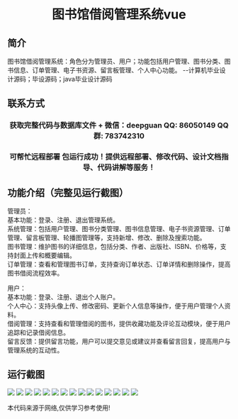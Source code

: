 <p><h1 align="center">图书馆借阅管理系统vue</h1></p>

## 简介
图书馆借阅管理系统：角色分为管理员、用户；功能包括用户管理、图书分类、图书信息、订单管理、电子书资源、留言板管理、个人中心功能。    --计算机毕业设计源码；毕设源码；java毕业设计源码


## 联系方式
<p><h3 align="center">获取完整代码与数据库文件 + 微信：deepguan QQ: 86050149 QQ群: 783742310</h3></p>
<p><h3 align="center">可帮忙远程部署 包运行成功！提供远程部署、修改代码、设计文档指导、代码讲解等服务！</h3></p>

## 功能介绍（完整见运行截图）
管理员：  
基本功能：登录、注册、退出管理系统。  
系统管理：包括用户管理、图书分类管理、图书信息管理、电子书资源管理、订单管理、留言板管理、轮播图管理等，支持新增、修改、删除及搜索功能。  
图书管理：维护图书的详细信息，包括分类、作者、出版社、ISBN、价格等，支持封面上传和概要编辑。  
订单管理：查看和管理图书订单，支持查询订单状态、订单详情和删除操作，提高图书借阅流程效率。  

用户：  
基本功能：登录、注册、退出个人账户。  
个人中心：支持头像上传、修改密码、更新个人信息等操作，便于用户管理个人资料。  
借阅管理：支持查看和管理借阅的图书，提供收藏功能及评论互动模块，便于用户追踪和记录借阅信息。  
留言反馈：提供留言功能，用户可以提交意见或建议并查看留言回复，提高用户与管理系统的互动性。


## 运行截图
![](https://bs-1329754181.cos.ap-shanghai.myqcloud.com/ssm/LibraryLoanManagementSystem/img/001.jpg)
![](https://bs-1329754181.cos.ap-shanghai.myqcloud.com/ssm/LibraryLoanManagementSystem/img/002.jpg)
![](https://bs-1329754181.cos.ap-shanghai.myqcloud.com/ssm/LibraryLoanManagementSystem/img/003.jpg)
![](https://bs-1329754181.cos.ap-shanghai.myqcloud.com/ssm/LibraryLoanManagementSystem/img/004.jpg)
![](https://bs-1329754181.cos.ap-shanghai.myqcloud.com/ssm/LibraryLoanManagementSystem/img/005.jpg)
![](https://bs-1329754181.cos.ap-shanghai.myqcloud.com/ssm/LibraryLoanManagementSystem/img/006.jpg)
![](https://bs-1329754181.cos.ap-shanghai.myqcloud.com/ssm/LibraryLoanManagementSystem/img/007.jpg)
![](https://bs-1329754181.cos.ap-shanghai.myqcloud.com/ssm/LibraryLoanManagementSystem/img/008.jpg)
![](https://bs-1329754181.cos.ap-shanghai.myqcloud.com/ssm/LibraryLoanManagementSystem/img/009.jpg)
![](https://bs-1329754181.cos.ap-shanghai.myqcloud.com/ssm/LibraryLoanManagementSystem/img/010.jpg)
![](https://bs-1329754181.cos.ap-shanghai.myqcloud.com/ssm/LibraryLoanManagementSystem/img/011.jpg)
![](https://bs-1329754181.cos.ap-shanghai.myqcloud.com/ssm/LibraryLoanManagementSystem/img/012.jpg)
![](https://bs-1329754181.cos.ap-shanghai.myqcloud.com/ssm/LibraryLoanManagementSystem/img/013.jpg)
![](https://bs-1329754181.cos.ap-shanghai.myqcloud.com/ssm/LibraryLoanManagementSystem/img/014.jpg)
![](https://bs-1329754181.cos.ap-shanghai.myqcloud.com/ssm/LibraryLoanManagementSystem/img/015.jpg)

<p>本代码来源于网络,仅供学习参考使用!</p>
